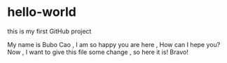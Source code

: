 # hello-world
this is my first GitHub project

My name is Bubo Cao , I am so happy you are here , How can I hepe you?
Now , I want to give this file some change , so here it is!
Bravo!


